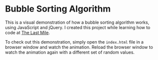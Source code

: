 # Bubble Sorting Algorithm

This is a visual demonstration of how a bubble sorting algorithm works, using JavaScript and jQuery. I created this project while learning how to code at [The Last Mile](https://thelastmile.org/).
  
To check out this demonstration, simply open the `index.html` file in a browser window and watch the animation. Reload the browser window to watch the animation again with a different set of random values.